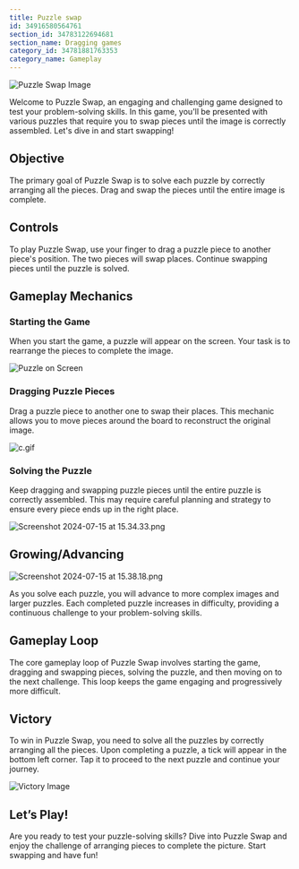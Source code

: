 ```yaml
---
title: Puzzle swap
id: 34916580564761
section_id: 34783122694681
section_name: Dragging games
category_id: 34781881763353
category_name: Gameplay
---
```

![Puzzle Swap Image](https://help.studycat.com/hc/article_attachments/34916594979097)


Welcome to Puzzle Swap, an engaging and challenging game designed to test your problem\-solving skills. In this game, you'll be presented with various puzzles that require you to swap pieces until the image is correctly assembled. Let's dive in and start swapping!


## Objective


The primary goal of Puzzle Swap is to solve each puzzle by correctly arranging all the pieces. Drag and swap the pieces until the entire image is complete.


## Controls


To play Puzzle Swap, use your finger to drag a puzzle piece to another piece's position. The two pieces will swap places. Continue swapping pieces until the puzzle is solved.


## Gameplay Mechanics


### Starting the Game


When you start the game, a puzzle will appear on the screen. Your task is to rearrange the pieces to complete the image.


![Puzzle on Screen](https://help.studycat.com/hc/article_attachments/34916594979097)


### Dragging Puzzle Pieces


Drag a puzzle piece to another one to swap their places. This mechanic allows you to move pieces around the board to reconstruct the original image.


![c.gif](https://help.studycat.com/hc/article_attachments/35085383360281)


### Solving the Puzzle


Keep dragging and swapping puzzle pieces until the entire puzzle is correctly assembled. This may require careful planning and strategy to ensure every piece ends up in the right place.


![Screenshot 2024-07-15 at 15.34.33.png](https://help.studycat.com/hc/article_attachments/35085383392153)


## Growing/Advancing


![Screenshot 2024-07-15 at 15.38.18.png](https://help.studycat.com/hc/article_attachments/35085383395993)


As you solve each puzzle, you will advance to more complex images and larger puzzles. Each completed puzzle increases in difficulty, providing a continuous challenge to your problem\-solving skills.


## Gameplay Loop


The core gameplay loop of Puzzle Swap involves starting the game, dragging and swapping pieces, solving the puzzle, and then moving on to the next challenge. This loop keeps the game engaging and progressively more difficult.


## Victory


To win in Puzzle Swap, you need to solve all the puzzles by correctly arranging all the pieces. Upon completing a puzzle, a tick will appear in the bottom left corner. Tap it to proceed to the next puzzle and continue your journey.


![Victory Image](https://help.studycat.com/hc/article_attachments/34916594984473)


## Let’s Play!


Are you ready to test your puzzle\-solving skills? Dive into Puzzle Swap and enjoy the challenge of arranging pieces to complete the picture. Start swapping and have fun!


 


